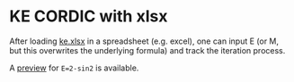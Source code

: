 # KE CORDIC with xlsx

After loading [ke.xlsx](https://github.com/mzechmeister/ke/raw/master/xlsx/ke.xlsx) in a spreadsheet (e.g. excel), one can input E (or M, but this overwrites the underlying formula) and track the iteration process.

A [preview](http://htmlpreview.github.io/?https://github.com/mzechmeister/ke/blob/master/xlsx/ke_xlsx_preview.html) for `E=2-sin2` is available.
